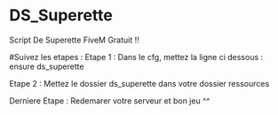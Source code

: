 # DS_Superette
Script De Superette FiveM Gratuit !!

#Suivez les etapes :
Etape 1 :
Dans le cfg, mettez la ligne ci dessous :
ensure ds_superette

Etape 2 : 
Mettez le dossier ds_superette dans votre dossier ressources

Derniere Etape : 
Redemarer votre serveur et bon jeu ^^
